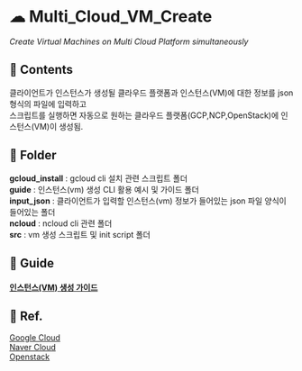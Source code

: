 # ☁ Multi_Cloud_VM_Create

*Create Virtual Machines on Multi Cloud Platform simultaneously*

## 📄 Contents
클라이언트가 인스턴스가 생성될 클라우드 플랫폼과 인스턴스(VM)에 대한 정보를 json 형식의 파일에 입력하고   
스크립트를 실행하면 자동으로 원하는 클라우드 플랫폼(GCP,NCP,OpenStack)에 인스턴스(VM)이 생성됨.




## 📁 Folder

**gcloud_install** : gcloud cli 설치 관련 스크립트 폴더    
**guide** : 인스턴스(vm) 생성 CLI 활용 예시 및 가이드 폴더   
**input_json** : 클라이언트가 입력할 인스턴스(vm) 정보가 들어있는 json 파일 양식이 들어있는 폴더     
**ncloud** : ncloud cli 관련 폴더     
**src** : vm 생성 스크립트 및 init script 폴더       


## 📘 Guide    
#### [인스턴스(VM) 생성 가이드](https://traveling-cousin-b46.notion.site/Multi-VM-4-18-4-29-855f5b890f7e4e64a9cc4fa42dd603d3)      

     
     
## 📒 Ref.    
[Google Cloud](https://cloud.google.com/sdk/gcloud?hl=ko)     
[Naver Cloud](https://cli.ncloud-docs.com/docs/ko/home)    
[Openstack](https://docs.openstack.org/python-openstackclient/latest/cli/index.html)    
